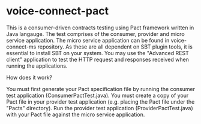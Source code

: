 # voice-connect-pact
This is a consumer-driven contracts testing using Pact framework written in Java langauge. The test comprises of the consumer, provider and micro service application. The micro service application can be found in voice-connect-ms repository. As these are all dependent on SBT plugin tools, it is essential to install SBT on your system. You may use the "Advanced REST client" application to test the HTTP request and responses received when running the applications.

How does it work?

You must first generate your Pact specification file by running the consumer test application (ConsumerPactTest.java). You must create a copy of your Pact file in your provider test application (e.g. placing the Pact file under the "Pacts" directory). Run the provider test application (ProviderPactTest.java) with your Pact file against the micro service application.






